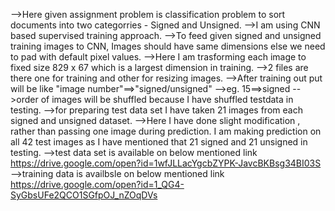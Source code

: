 -->Here given assignment problem is  classification problem to sort documents into two categorries - Signed and Unsigned.
-->I am using CNN based supervised training approach.
-->To feed given signed and unsigned training images to CNN, Images should have same dimensions else we need to pad with default pixel values.
-->Here I am trasforming each image to fixed size 829 x 67 which is a largest dimension in training.
-->2 files are there one for training and other for resizing images.
-->After training out put will be like "image number"==>"signed/unsigned"
-->eg. 15==>signed
-->order of images will be shuffled because I have shuffled testdata in testing.
-->for preparing test data set I have taken 21 images from each signed and unsigned dataset.
-->Here I have done slight modification , rather than passing one image during prediction. I am making prediction on all 42 test          images as I have mentioned that 21 signed and 21 unsigned in testing. 
-->test data set is  available on below mentioned link
https://drive.google.com/open?id=1wfJLLacYgcbZYPK-JavcBKBsg34BI03S
-->training data is availbsle on below mentioned link
https://drive.google.com/open?id=1_QG4-SyGbsUFe2QCO1SGfpOJ_nZOqDVs
